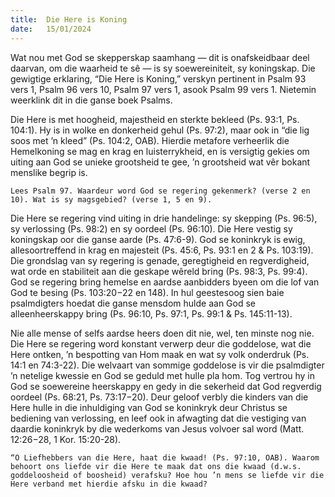 ```yaml
---
title:  Die Here is Koning
date:   15/01/2024
---
```


Wat nou met God se skepperskap saamhang — dit is onafskeidbaar deel daarvan, om die waarheid te sê — is sy soewereiniteit, sy koningskap. Die gewigtige erklaring, “Die Here is Koning,” verskyn pertinent in Psalm 93 vers 1, Psalm 96 vers 10, Psalm 97 vers 1, asook Psalm 99 vers 1. Nietemin weerklink dit in die ganse boek Psalms.

Die Here is met hoogheid, majestheid en sterkte bekleed (Ps. 93:1, Ps. 104:1). Hy is in wolke en donkerheid gehul (Ps. 97:2), maar ook in “die lig soos met ’n kleed” (Ps. 104:2, OAB). Hierdie metafore verheerlik die Hemelkoning se mag en krag en luisterrykheid, en is versigtig gekies om uiting aan God se unieke grootsheid te gee, ’n grootsheid wat vêr bokant menslike begrip is.

`Lees Psalm 97. Waardeur word God se regering gekenmerk? (verse 2 en 10). Wat is sy magsgebied? (verse 1, 5 en 9).`

Die Here se regering vind uiting in drie handelinge: sy skepping (Ps. 96:5), sy verlossing (Ps. 98:2) en sy oordeel (Ps. 96:10). Die Here vestig sy koningskap oor die ganse aarde (Ps. 47:6-9). God se koninkryk is ewig, allesoortreffend in krag en majesteit (Ps. 45:6, Ps. 93:1 en 2 & Ps. 103:19). Die grondslag van sy regering is genade, geregtigheid en regverdigheid, wat orde en stabiliteit aan die geskape wêreld bring (Ps. 98:3, Ps. 99:4). God se regering bring hemelse en aardse aanbidders byeen om die lof van God te besing (Ps. 103:20−22 en 148). In hul geestesoog sien baie psalmdigters hoedat die ganse mensdom hulde aan God se alleenheerskappy bring (Ps. 96:10, Ps. 97:1, Ps. 99:1 & Ps. 145:11-13).

Nie alle mense of selfs aardse heers doen dit nie, wel, ten minste nog nie. Die Here se regering word konstant verwerp deur die goddelose, wat die Here ontken, ’n bespotting van Hom maak en wat sy volk onderdruk (Ps. 14:1 en 74:3-22). Die welvaart van sommige goddelose is vir die psalmdigter ’n netelige kwessie en God se geduld met hulle pla hom. Tog vertrou hy in God se soewereine heerskappy en gedy in die sekerheid dat God regverdig oordeel (Ps. 68:21, Ps. 73:17−20). Deur geloof verbly die kinders van die Here hulle in die inhuldiging van God se koninkryk deur Christus se bediening van verlossing, en leef ook in afwagting dat die vestiging van daardie koninkryk by die wederkoms van Jesus volvoer sal word (Matt. 12:26−28, 1 Kor. 15:20-28).

`“O Liefhebbers van die Here, haat die kwaad! (Ps. 97:10, OAB). Waarom behoort ons liefde vir die Here te maak dat ons die kwaad (d.w.s. goddeloosheid of boosheid) verafsku? Hoe hou ’n mens se liefde vir die Here verband met hierdie afsku in die kwaad?`